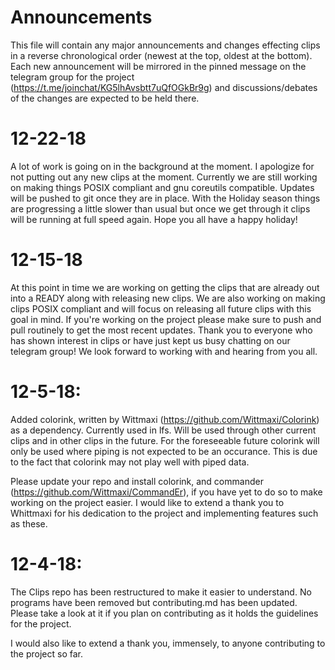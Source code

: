 # Announcements

This file will contain any major announcements and changes effecting clips in a reverse chronological order (newest at the top, oldest at the bottom).  Each new announcement will be mirrored in the pinned message on the telegram group for the project (https://t.me/joinchat/KG5lhAvsbtt7uQfOGkBr9g) and discussions/debates of the changes are expected to be held there.

# 12-22-18
A lot of work is going on in the background at the moment.  I apologize for not putting out any new clips at the moment.  Currently we are still working on making things POSIX compliant and gnu coreutils compatible.  Updates will be pushed to git once they are in place.  With the Holiday season things are progressing a little slower than usual but once we get through it clips will be running at full speed again.  Hope you all have a happy holiday!

# 12-15-18
At this point in time we are working on getting the clips that are already out into a READY along with releasing new clips.  We are also working on making clips POSIX compliant and will focus on releasing all future clips with this goal in mind.  If you're working on the project please make sure to push and pull routinely to get the most recent updates.  Thank you to everyone who has shown interest in clips or have just kept us busy chatting on our telegram group!  We look forward to working with and hearing from you all.

# 12-5-18:
Added colorink, written by Wittmaxi (https://github.com/Wittmaxi/Colorink) as a dependency.  Currently used in lfs.  Will be used through other current clips and in other clips in the future.  For the foreseeable future colorink will only be used where piping is not expected to be an occurance.  This is due to the fact that colorink may not play well with piped data.

Please update your repo and install colorink, and commander (https://github.com/Wittmaxi/CommandEr), if you have yet to do so to make working on the project easier.  I would like to extend a thank you to Whittmaxi for his dedication to the project and implementing features such as these.

# 12-4-18:
The Clips repo has been restructured to make it easier to understand.  No programs have been removed but contributing.md has been updated.  Please take a look at it if you plan on contributing as it holds the guidelines for the project.

I would also like to extend a thank you, immensely, to anyone contributing to the project so far.
